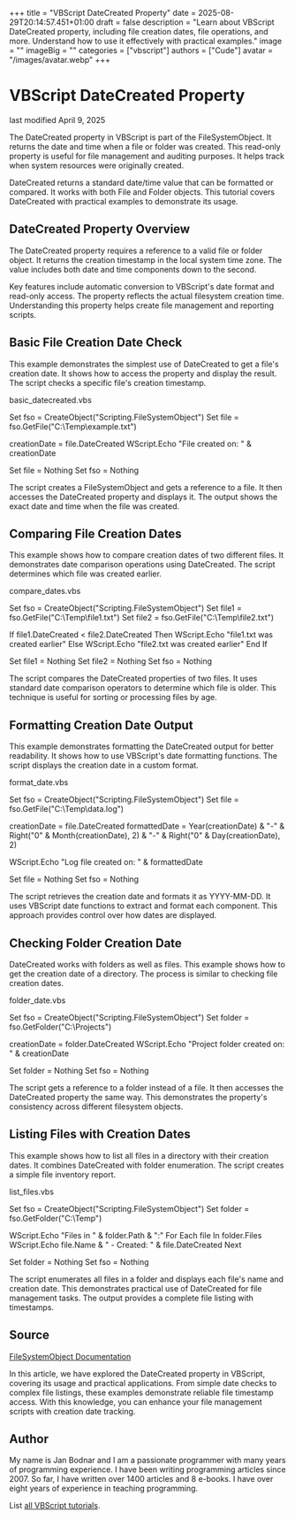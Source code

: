 +++
title = "VBScript DateCreated Property"
date = 2025-08-29T20:14:57.451+01:00
draft = false
description = "Learn about VBScript DateCreated property, including file creation dates, file operations, and more. Understand how to use it effectively with practical examples."
image = ""
imageBig = ""
categories = ["vbscript"]
authors = ["Cude"]
avatar = "/images/avatar.webp"
+++

# VBScript DateCreated Property

last modified April 9, 2025

The DateCreated property in VBScript is part of the
FileSystemObject. It returns the date and time when a file or
folder was created. This read-only property is useful for file management and
auditing purposes. It helps track when system resources were originally created.

DateCreated returns a standard date/time value that can be formatted
or compared. It works with both File and Folder objects.
This tutorial covers DateCreated with practical examples to
demonstrate its usage.

## DateCreated Property Overview

The DateCreated property requires a reference to a valid file or
folder object. It returns the creation timestamp in the local system time zone.
The value includes both date and time components down to the second.

Key features include automatic conversion to VBScript's date format and
read-only access. The property reflects the actual filesystem creation time.
Understanding this property helps create file management and reporting scripts.

## Basic File Creation Date Check

This example demonstrates the simplest use of DateCreated to get a
file's creation date. It shows how to access the property and display the result.
The script checks a specific file's creation timestamp.

basic_datecreated.vbs
  

Set fso = CreateObject("Scripting.FileSystemObject")
Set file = fso.GetFile("C:\Temp\example.txt")

creationDate = file.DateCreated
WScript.Echo "File created on: " &amp; creationDate

Set file = Nothing
Set fso = Nothing

The script creates a FileSystemObject and gets a reference to a
file. It then accesses the DateCreated property and displays it.
The output shows the exact date and time when the file was created.

## Comparing File Creation Dates

This example shows how to compare creation dates of two different files. It
demonstrates date comparison operations using DateCreated. The
script determines which file was created earlier.

compare_dates.vbs
  

Set fso = CreateObject("Scripting.FileSystemObject")
Set file1 = fso.GetFile("C:\Temp\file1.txt")
Set file2 = fso.GetFile("C:\Temp\file2.txt")

If file1.DateCreated &lt; file2.DateCreated Then
    WScript.Echo "file1.txt was created earlier"
Else
    WScript.Echo "file2.txt was created earlier"
End If

Set file1 = Nothing
Set file2 = Nothing
Set fso = Nothing

The script compares the DateCreated properties of two files. It
uses standard date comparison operators to determine which file is older. This
technique is useful for sorting or processing files by age.

## Formatting Creation Date Output

This example demonstrates formatting the DateCreated output for
better readability. It shows how to use VBScript's date formatting functions.
The script displays the creation date in a custom format.

format_date.vbs
  

Set fso = CreateObject("Scripting.FileSystemObject")
Set file = fso.GetFile("C:\Temp\data.log")

creationDate = file.DateCreated
formattedDate = Year(creationDate) &amp; "-" &amp; Right("0" &amp; Month(creationDate), 2) &amp; "-" &amp; Right("0" &amp; Day(creationDate), 2)

WScript.Echo "Log file created on: " &amp; formattedDate

Set file = Nothing
Set fso = Nothing

The script retrieves the creation date and formats it as YYYY-MM-DD. It uses
VBScript date functions to extract and format each component. This approach
provides control over how dates are displayed.

## Checking Folder Creation Date

DateCreated works with folders as well as files. This example shows
how to get the creation date of a directory. The process is similar to checking
file creation dates.

folder_date.vbs
  

Set fso = CreateObject("Scripting.FileSystemObject")
Set folder = fso.GetFolder("C:\Projects")

creationDate = folder.DateCreated
WScript.Echo "Project folder created on: " &amp; creationDate

Set folder = Nothing
Set fso = Nothing

The script gets a reference to a folder instead of a file. It then accesses the
DateCreated property the same way. This demonstrates the property's
consistency across different filesystem objects.

## Listing Files with Creation Dates

This example shows how to list all files in a directory with their creation
dates. It combines DateCreated with folder enumeration. The script
creates a simple file inventory report.

list_files.vbs
  

Set fso = CreateObject("Scripting.FileSystemObject")
Set folder = fso.GetFolder("C:\Temp")

WScript.Echo "Files in " &amp; folder.Path &amp; ":"
For Each file In folder.Files
    WScript.Echo file.Name &amp; " - Created: " &amp; file.DateCreated
Next

Set folder = Nothing
Set fso = Nothing

The script enumerates all files in a folder and displays each file's name and
creation date. This demonstrates practical use of DateCreated for
file management tasks. The output provides a complete file listing with timestamps.

## Source

[FileSystemObject Documentation](https://learn.microsoft.com/en-us/previous-versions/windows/internet-explorer/ie-developer/scripting-articles/6kxy1a51(v=vs.84))

In this article, we have explored the DateCreated property in
VBScript, covering its usage and practical applications. From simple date checks
to complex file listings, these examples demonstrate reliable file timestamp
access. With this knowledge, you can enhance your file management scripts with
creation date tracking.

## Author

My name is Jan Bodnar and I am a passionate programmer with many years of
programming experience. I have been writing programming articles since 2007. So
far, I have written over 1400 articles and 8 e-books. I have over eight years of
experience in teaching programming.

List [all VBScript tutorials](/vbscript/).